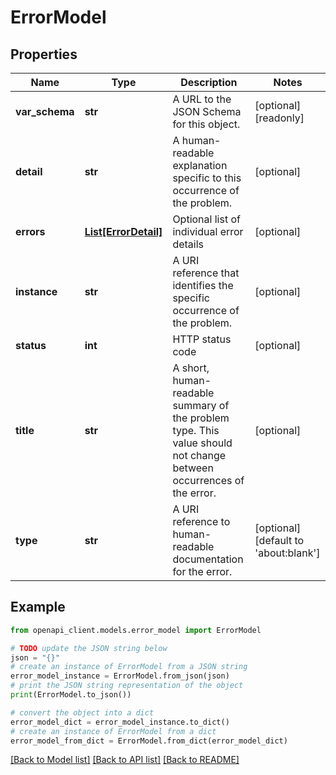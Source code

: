 # ErrorModel


## Properties

Name | Type | Description | Notes
------------ | ------------- | ------------- | -------------
**var_schema** | **str** | A URL to the JSON Schema for this object. | [optional] [readonly] 
**detail** | **str** | A human-readable explanation specific to this occurrence of the problem. | [optional] 
**errors** | [**List[ErrorDetail]**](ErrorDetail.md) | Optional list of individual error details | [optional] 
**instance** | **str** | A URI reference that identifies the specific occurrence of the problem. | [optional] 
**status** | **int** | HTTP status code | [optional] 
**title** | **str** | A short, human-readable summary of the problem type. This value should not change between occurrences of the error. | [optional] 
**type** | **str** | A URI reference to human-readable documentation for the error. | [optional] [default to 'about:blank']

## Example

```python
from openapi_client.models.error_model import ErrorModel

# TODO update the JSON string below
json = "{}"
# create an instance of ErrorModel from a JSON string
error_model_instance = ErrorModel.from_json(json)
# print the JSON string representation of the object
print(ErrorModel.to_json())

# convert the object into a dict
error_model_dict = error_model_instance.to_dict()
# create an instance of ErrorModel from a dict
error_model_from_dict = ErrorModel.from_dict(error_model_dict)
```
[[Back to Model list]](../README.md#documentation-for-models) [[Back to API list]](../README.md#documentation-for-api-endpoints) [[Back to README]](../README.md)



